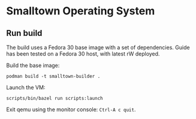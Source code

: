 # Smalltown Operating System

## Run build

The build uses a Fedora 30 base image with a set of dependencies.
Guide has been tested on a Fedora 30 host, with latest rW deployed.

Build the base image:

```
podman build -t smalltown-builder .
```

Launch the VM:

```
scripts/bin/bazel run scripts:launch
```

Exit qemu using the monitor console: `Ctrl-A c quit`.

